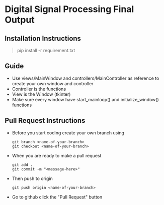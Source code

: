 # Digital Signal Processing Final Output

## Installation Instructions

> pip install -r requirement.txt

## Guide

- Use views/MainWindow and controllers/MainController as reference to create your own window and controller
- Controller is the functions
- View is the Window (tkinter)
- Make sure every window have start_mainloop() and initialize_window() functions

## Pull Request Instructions

- Before you start coding create your own branch using

  ```
  git branch <name-of-your-branch>
  git checkout <name-of-your-branch>
  ```

- When you are ready to make a pull request

  ```
  git add .
  git commit -m "<message-here>"
  ```

- Then push to origin

  ```
  git push origin <name-of-your-branch>
  ```

- Go to github click the "Pull Request" button
